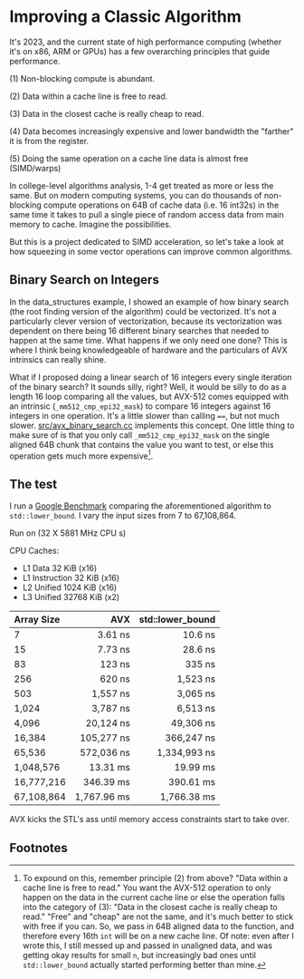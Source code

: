 # Improving a Classic Algorithm

It's 2023, and the current state of high performance computing (whether it's on x86, ARM or GPUs) has a few overarching principles that guide performance. 

(1) Non-blocking compute is abundant.

(2) Data within a cache line is free to read.

(3) Data in the closest cache is really cheap to read.

(4) Data becomes increasingly expensive and lower bandwidth the "farther" it is from the register.

(5) Doing the same operation on a cache line data is almost free (SIMD/warps)

In college-level algorithms analysis, 1-4 get treated as more or less the same. But on modern computing systems, you can do thousands of non-blocking compute operations on 64B of cache data (i.e. 16 int32s) in the same time it takes to pull a single piece of random access data from main memory to cache. Imagine the possibilities. 

But this is a project dedicated to SIMD acceleration, so let's take a look at how squeezing in some vector operations can improve common algorithms.

## Binary Search on Integers

In the data_structures example, I showed an example of how binary search (the root finding version of the algorithm) could be vectorized. It's not a particularly clever version of vectorization, because its vectorization was dependent on there being 16 different binary searches that needed to happen at the same time. What happens if we only need one done? This is where I think being knowledgeable of hardware and the particulars of AVX intrinsics can really shine. 

What if I proposed doing a linear search of 16 integers every single iteration of the binary search? It sounds silly, right? Well, it would be silly to do as a length 16 loop comparing all the values, but AVX-512 comes equipped with an intrinsic (`_mm512_cmp_epi32_mask`) to compare 16 integers against 16 integers in one operation. It's a little slower than calling `==`, but not much slower. [src/avx_binary_search.cc](src/avx_binary_search.cc) implements this concept. One little thing to make sure of is that you only call `_mm512_cmp_epi32_mask` on the single aligned 64B chunk that contains the value you want to test, or else this operation gets much more expensive[^1].

## The test

I run a [Google Benchmark](https://github.com/google/benchmark) comparing the aforementioned algorithm to `std::lower_bound`.  I vary the input sizes from 7 to 67,108,864. 

Run on (32 X 5881 MHz CPU s)

CPU Caches:
- L1 Data 32 KiB (x16)
- L1 Instruction 32 KiB (x16)
- L2 Unified 1024 KiB (x16)
- L3 Unified 32768 KiB (x2)

|Array Size       |           AVX   |    std::lower_bound |
|:----------------|----------------:|--------:|
| 7               |        3.61 ns  |         10.6 ns | 
| 15              |        7.73 ns  |         28.6 ns |
| 83              |         123 ns  |          335 ns |
| 256             |         620 ns  |        1,523 ns |
| 503             |       1,557 ns  |        3,065 ns |
| 1,024           |       3,787 ns  |        6,513 ns |
| 4,096           |      20,124 ns  |       49,306 ns |
| 16,384          |     105,277 ns  |      366,247 ns |
| 65,536          |     572,036 ns  |    1,334,993 ns |
| 1,048,576       |       13.31 ms  |        19.99 ms |
| 16,777,216      |      346.39 ms  |       390.61 ms |
| 67,108,864      |    1,767.96 ms  |     1,766.38 ms |

AVX kicks the STL's ass until memory access constraints start to take over. 

## Footnotes

[^1]: To expound on this, remember principle (2) from above? "Data within a cache line is free to read." You want the AVX-512 operation to only happen on the data in the current cache line or else the operation falls into the category of (3): "Data in the closest cache is really cheap to read." "Free" and "cheap" are not the same, and it's much better to stick with free if you can. So, we pass in 64B aligned data to the function, and therefore every 16th `int` will be on a new cache line. Of note: even after I wrote this, I still messed up and passed in unaligned data, and was getting okay results for small `n`, but increasingly bad ones until `std::lower_bound` actually started performing better than mine.
